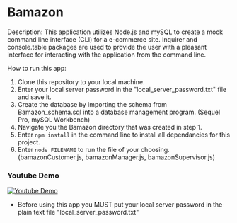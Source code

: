 # Bamazon

Description: This application utilizes Node.js and mySQL to create a mock command line interface (CLI) for a e-commerce site. Inquirer and console.table packages are used to provide the user with a pleasant interface for interacting with the application from the command line.



How to run this app:

1. Clone this repository to your local machine. 
2. Enter your local server password in the "local_server_password.txt" file and save it.
3. Create the database by importing the schema from Bamazon_schema.sql into a database management program. (Sequel Pro, mySQL Workbench)
4. Navigate you the Bamazon directory that was created in step 1.
5. Enter `npm install` in the command line to install all dependancies for this project.
6. Enter `node FILENAME` to run the file of your choosing. (bamazonCustomer.js, bamazonManager.js, bamazonSupervisor.js) 
 



### Youtube Demo
[![Youtube Demo](https://i.ytimg.com/vi/3BZeMwhCe7g/1.jpg?time=1484347432635)](https://youtu.be/3BZeMwhCe7g "Youtube Demo")


* Before using this app you MUST put your local server password in the plain text file "local_server_password.txt" 
